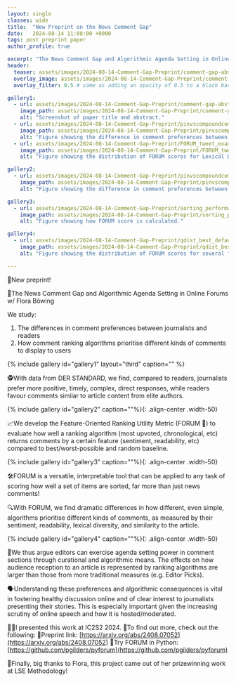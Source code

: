 ```yaml
---
layout: single
classes: wide
title:  "New Preprint on the News Comment Gap"
date:   2024-08-14 11:08:00 +0000
tags: post preprint paper
author_profile: true

excerpt: "The News Comment Gap and Algorithmic Agenda Setting in Online Forums w/ Flora Böwing"
header:
  teaser: assets/images/2024-08-14-Comment-Gap-Preprint/comment-gap-abstract.png
  overlay_image: assets/images/2024-08-14-Comment-Gap-Preprint/comment-gap-abstract.png
  overlay_filter: 0.5 # same as adding an opacity of 0.5 to a black background

gallery1:
  - url: assets/images/2024-08-14-Comment-Gap-Preprint/comment-gap-abstract.png
    image_path: assets/images/2024-08-14-Comment-Gap-Preprint/comment-gap-abstract.png
    alt: "Screenshot of paper title and abstract."
  - url: assets/images/2024-08-14-Comment-Gap-Preprint/pinvscompoundcomment.png
    image_path: assets/images/2024-08-14-Comment-Gap-Preprint/pinvscompoundcomment.png
    alt: "Figure showing the difference in comment preferences between journalists and readers."
  - url: assets/images/2024-08-14-Comment-Gap-Preprint/FORUM_tweet_example.png
    image_path: assets/images/2024-08-14-Comment-Gap-Preprint/FORUM_tweet_example.png
    alt: "Figure showing the distribution of FORUM scores for Lexical Diversity over the first 10 comments for different ranking algorithms."

gallery2:
  - url: assets/images/2024-08-14-Comment-Gap-Preprint/pinvscompoundcomment.png
    image_path: assets/images/2024-08-14-Comment-Gap-Preprint/pinvscompoundcomment.png
    alt: "Figure showing the difference in comment preferences between journalists and readers."

gallery3:
  - url: assets/images/2024-08-14-Comment-Gap-Preprint/sorting_performance.png
    image_path: assets/images/2024-08-14-Comment-Gap-Preprint/sorting_performance.png
    alt: "Figure showing how FORUM score is calculated."

gallery4:
  - url: assets/images/2024-08-14-Comment-Gap-Preprint/qdist_best_default_worst.png
    image_path: assets/images/2024-08-14-Comment-Gap-Preprint/qdist_best_default_worst.png
    alt: "Figure showing the distribution of FORUM scores for several features over the first 10 comments and full discussion for different ranking algorithms."

---
```



🚨New preprint!

📰The News Comment Gap and Algorithmic Agenda Setting in Online Forums w/ Flora Böwing

We study:
1. The differences in comment preferences between journalists and readers
2. How comment ranking algorithms prioritise different kinds of comments to display to users

{% include gallery id="gallery1" layout="third" caption="" %}

🕵️With data from DER STANDARD, we find, compared to readers, journalists prefer more positive, timely, complex, direct responses, while readers favour comments similar to article content from elite authors.

{% include gallery id="gallery2" caption=""%}{: .align-center .width-50}

📈We develop the Feature-Oriented Ranking Utility Metric (FORUM 🥁) to evaluate how well a ranking algorithm (most upvoted, chronological, etc) returns comments by a certain feature (sentiment, readability, etc) compared to best/worst-possible and random baseline.

{% include gallery id="gallery3" caption=""%}{: .align-center .width-50}

🛠️FORUM is a versatile, interpretable tool that can be applied to any task of scoring how well a set of items are sorted, far more than just news comments!

🔍With FORUM, we find dramatic differences in how different, even simple, algorithms prioritise different kinds of comments, as measured by their sentiment, readability, lexical diversity, and similarity to the article.

{% include gallery id="gallery4" caption=""%}{: .align-center .width-50}

💪We thus argue editors can exercise agenda setting power in comment sections through curational and algorithmic means.
The effects on how audience reception to an article is represented by ranking algorithms are larger than those from more traditional measures (e.g. Editor Picks).

🗣️Understanding these preferences and algorithmic consequences is vital in fostering healthy discussion online and of clear interest to journalists presenting their stories.
This is especially important given the increasing scrutiny of online speech and how it is hosted/moderated.

👨‍🏫I presented this work at IC2S2 2024.
📖To find out more, check out the following:
🔗Preprint link: [https://arxiv.org/abs/2408.07052](https://arxiv.org/abs/2408.07052)
🐍Try FORUM in Python: [https://github.com/pgilders/pyforum](https://github.com/pgilders/pyforum)

🌟Finally, big thanks to Flora, this project came out of her prizewinning work at LSE Methodology!

